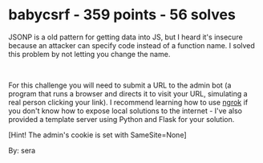 # babycsrf - 359 points - 56 solves
JSONP is a old pattern for getting data into JS, but I heard it's insecure because an attacker can specify code instead of a function name. I solved this problem by not letting you change the name.

&nbsp;

For this challenge you will need to submit a URL to the admin bot (a program that runs a browser and directs it to visit your URL, simulating a real person clicking your link). I recommend learning how to use [ngrok](https://ngrok.com/) if you don't know how to expose local solutions to the internet - I've also provided a template server using Python and Flask for your solution.

[Hint! The admin's cookie is set with SameSite=None]

By: sera
